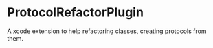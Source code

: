 # ProtocolRefactorPlugin
A xcode extension to help refactoring classes, creating protocols from them.
